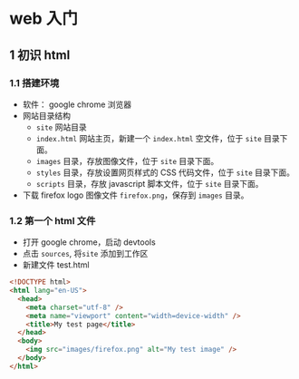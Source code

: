 # web 入门

## 1 初识 html

### 1.1 搭建环境

- 软件： google chrome 浏览器
- 网站目录结构
  - `site` 网站目录
  - `index.html` 网站主页，新建一个 `index.html` 空文件，位于 `site` 目录下面。
  - `images` 目录，存放图像文件，位于 `site` 目录下面。
  - `styles` 目录，存放设置网页样式的 CSS 代码文件，位于 `site` 目录下面。
  - `scripts` 目录，存放 javascript 脚本文件，位于 `site` 目录下面。
- 下载 firefox logo 图像文件 `firefox.png`，保存到 `images` 目录。

### 1.2 第一个 html 文件

- 打开 google chrome，启动 devtools
- 点击 `sources`, 将`site` 添加到工作区
- 新建文件 test.html

```html
<!DOCTYPE html>
<html lang="en-US">
  <head>
    <meta charset="utf-8" />
    <meta name="viewport" content="width=device-width" />
    <title>My test page</title>
  </head>
  <body>
    <img src="images/firefox.png" alt="My test image" />
  </body>
</html>
```


